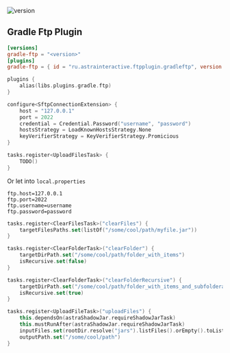 ![version](https://img.shields.io/maven-central/v/ru.astrainteractive.ftpplugin/convention?style=flat-square)

## Gradle Ftp Plugin

```toml
[versions]
gradle-ftp = "<version>"
[plugins]
gradle-ftp = { id = "ru.astrainteractive.ftpplugin.gradleftp", version.ref = "gradle-ftp" }
```

```kotlin
plugins {
    alias(libs.plugins.gradle.ftp)
}

configure<SftpConnectionExtension> {
    host = "127.0.0.1"
    port = 2022
    credential = Credential.Password("username", "password")
    hostsStrategy = LoadKnownHostsStrategy.None
    keyVerifierStrategy = KeyVerifierStrategy.Promicious
}

tasks.register<UploadFilesTask> {
    TODO()
}
```

Or let into `local.properties`

```properties
ftp.host=127.0.0.1
ftp.port=2022
ftp.username=username
ftp.password=password
```

```kotlin
tasks.register<ClearFilesTask>("clearFiles") {
    targetFilesPaths.set(listOf("/some/cool/path/myfile.jar"))
}

tasks.register<ClearFolderTask>("clearFolder") {
    targetDirPath.set("/some/cool/path/folder_with_items")
    isRecursive.set(false)
}

tasks.register<ClearFolderTask>("clearFolderRecursive") {
    targetDirPath.set("/some/cool/path/folder_with_items_and_subfoldera")
    isRecursive.set(true)
}

tasks.register<UploadFileTask>("uploadFiles") {
    this.dependsOn(astraShadowJar.requireShadowJarTask)
    this.mustRunAfter(astraShadowJar.requireShadowJarTask)
    inputFiles.set(rootDir.resolve("jars").listFiles().orEmpty().toList())
    outputPath.set("/some/cool/path")
}
```